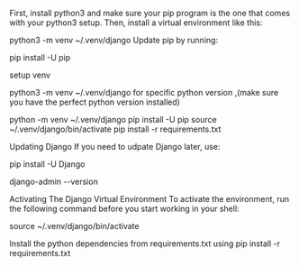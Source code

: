 First, install python3 and make sure your pip program is the one that comes with your python3 setup. Then, install a virtual environment like this:

python3 -m venv ~/.venv/django
Update pip by running:

pip install -U pip

setup venv

python3 -m venv ~/.venv/django
for specific python version ,(make sure you have the perfect python version installed)

python -m venv ~/.venv/django
pip install -U pip
source ~/.venv/django/bin/activate
pip install -r requirements.txt


Updating Django
If you need to udpate Django later, use:

pip install -U Django

django-admin --version

Activating The Django Virtual Environment
To activate the environment, run the following command before you start working in your shell:

source ~/.venv/django/bin/activate

Install the python dependencies from requirements.txt using pip install -r requirements.txt
